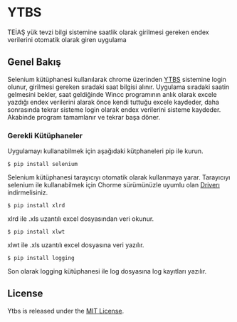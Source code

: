 # YTBS
TEİAŞ yük tevzi bilgi sistemine saatlik olarak girilmesi gereken endex verilerini otomatik olarak giren uygulama

## Genel Bakış
Selenium kütüphanesi kullanılarak chrome üzerinden [YTBS](https://ytbs.teias.gov.tr/ytbs/frm_login.jsf) sistemine login olunur,
girilmesi gereken sıradaki saat bilgisi alınır. Uygulama sıradaki saatin gelmesini bekler, saat geldiğinde Wincc programının anlık
olarak excele yazdığı endex verilerini alarak önce kendi tuttuğu excele kaydeder, daha sonrasında tekrar sisteme login olarak endex
verilerini sisteme kaydeder. Akabinde program tamamlanır ve tekrar başa döner.

### Gerekli Kütüphaneler
Uygulamayı kullanabilmek için aşağıdaki kütphaneleri pip ile kurun.
```console
$ pip install selenium
```
Selenium kütüphanesi tarayıcıyı otomatik olarak kullanmaya yarar. Tarayıcıyı selenium ile kullanabilmek için
Chorme sürümünüzle uyumlu olan [Driverı](https://sites.google.com/chromium.org/driver/) indirmelisiniz.

```console
$ pip install xlrd
```
xlrd ile .xls uzantılı excel dosyasından veri okunur.

```console
$ pip install xlwt
```
xlwt ile .xls uzantılı excel dosyasına veri yazılır.

```console
$ pip install logging
```
Son olarak logging kütüphanesi ile log dosyasına log kayıtları yazılır.

## License

Ytbs is released under the [MIT License](LICENSE).
